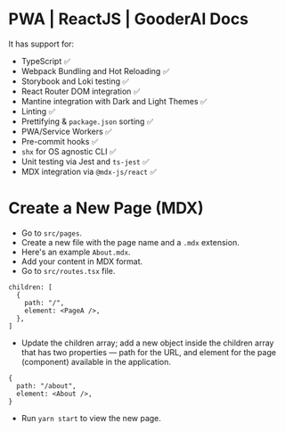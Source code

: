 # PWA | ReactJS | GooderAI Docs

It has support for:

- TypeScript ✅
- Webpack Bundling and Hot Reloading ✅
- Storybook and Loki testing ✅
- React Router DOM integration ✅
- Mantine integration with Dark and Light Themes ✅
- Linting ✅
- Prettifying & `package.json` sorting ✅
- PWA/Service Workers ✅
- Pre-commit hooks ✅
- `shx` for OS agnostic CLI ✅
- Unit testing via Jest and `ts-jest` ✅
- MDX integration via `@mdx-js/react` ✅


# Create a New Page (MDX)
- Go to `src/pages`.
- Create a new file with the page name and a `.mdx` extension.
- Here's an example `About.mdx`.
- Add your content in MDX format.
- Go to `src/routes.tsx` file.
```
children: [
  {
    path: "/",
    element: <PageA />,
  },
]
```
- Update the children array; add a new object inside the children array that has two properties — path for the URL, and element for the page (component) available in the application.
```
{
  path: "/about",
  element: <About />,
}
```

- Run `yarn start` to view the new page.